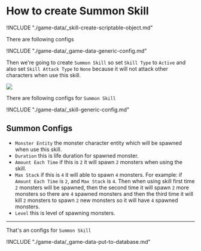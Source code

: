 # How to create Summon Skill

!INCLUDE "./game-data/_skill-create-scriptable-object.md"

There are following configs

!INCLUDE "./game-data/_game-data-generic-config.md"

Then we're going to create `Summon Skill` so set `Skill Type` to `Active` and also set `Skill Attack Type` to `None` because it will not attack other characters when use this skill.

![](../images/skills/003-2.png)

There are following configs for `Summon Skill`

!INCLUDE "./game-data/_skill-generic-config.md"

## Summon Configs

- `Monster Entity` the monster character entity which will be spawned when use this skill.
- `Duration` this is life duration for spawned monster.
- `Amount Each Time` if this is `2` it will spawn `2` monsters when using the skill.
- `Max Stack` if this is `4` it will able to spawn `4` monsters. For example: if `Amount Each Time` is `2`, and `Max Stack` is `4`. Then when using skill first time `2` monsters will be spawned, then the second time it will spawn `2` more monsters so there are `4` spawned monsters and then the third time it will kill `2` monsters to spawn `2` new monsters so it will have `4` spawned monsters.
- `Level` this is level of spawning monsters.

* * *

That's an configs for `Summon Skill`

!INCLUDE "./game-data/_game-data-put-to-database.md"